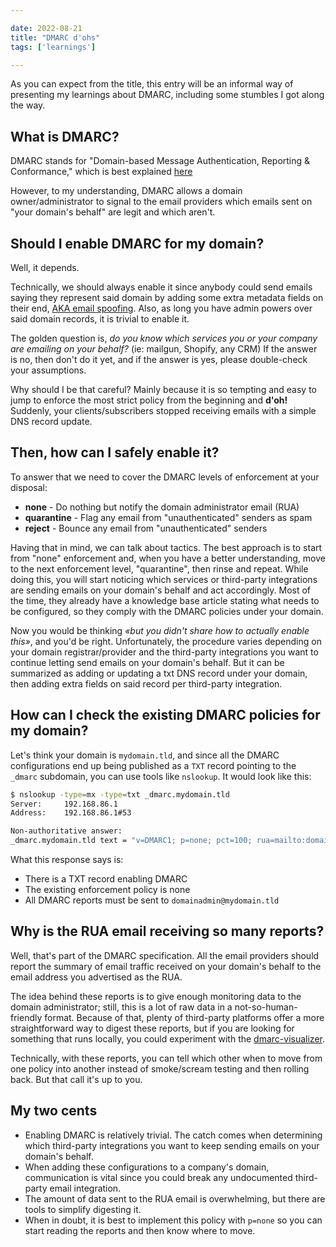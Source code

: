 ```yaml
---

date: 2022-08-21
title: "DMARC d'ohs"
tags: ['learnings']

---
```


<!--more-->

As you can expect from the title, this entry will be an informal way of
presenting my learnings about DMARC, including some stumbles I got along the
way.

## What is DMARC?

DMARC stands for "Domain-based Message Authentication, Reporting & Conformance,"
which is best explained [here](https://dmarc.org/)

However, to my understanding, DMARC allows a domain owner/administrator to
signal to the email providers which emails sent on "your domain's behalf" are
legit and which aren't.

## Should I enable DMARC for my domain?

Well, it depends.

Technically, we should always enable it since anybody could send emails saying
they represent said domain by adding some extra metadata fields on their end,
[AKA email spoofing](https://support.google.com/a/answer/2466580?hl=en#:~:text=DMARC%20is%20a%20standard%20email,an%20email%20message%20is%20forged).
Also, as long you have admin powers over said domain records, it is trivial to
enable it.

The golden question is, *do you know which services you or your company are
emailing on your behalf?* (ie: mailgun, Shopify, any CRM) If the answer is no,
then don't do it yet, and if the answer is yes, please double-check your
assumptions.

Why should I be that careful? Mainly because it is so tempting and easy to jump
to enforce the most strict policy from the beginning and **d'oh!** Suddenly, your
clients/subscribers stopped receiving emails with a simple DNS record update.

## Then, how can I safely enable it?

To answer that we need to cover the DMARC levels of enforcement at your disposal:

- **none** - Do nothing but notify the domain administrator email (RUA)
- **quarantine** - Flag any email from "unauthenticated" senders as spam
- **reject** - Bounce any email from "unauthenticated" senders

Having that in mind, we can talk about tactics. The best approach is to start
from "none" enforcement and, when you have a better understanding, move to the
next enforcement level, "quarantine", then rinse and repeat. While doing this,
you will start noticing which services or third-party integrations are sending
emails on your domain's behalf and act accordingly. Most of the time, they
already have a knowledge base article stating what needs to be configured, so
they comply with the DMARC policies under your domain.

Now you would be thinking *«but you didn't share how to actually enable this»*,
and you'd be right. Unfortunately, the procedure varies depending on your domain
registrar/provider and the third-party integrations you want to continue letting
send emails on your domain's behalf. But it can be summarized as adding or
updating a txt DNS record under your domain, then adding extra fields on said
record per third-party integration.

## How can I check the existing DMARC policies for my domain?

Let's think your domain is `mydomain.tld`, and since all the DMARC
configurations end up being published as a `TXT` record pointing to the `_dmarc`
subdomain, you can use tools like `nslookup`. It would look like this:

```sh
$ nslookup -type=mx -type=txt _dmarc.mydomain.tld
Server:		192.168.86.1
Address:	192.168.86.1#53

Non-authoritative answer:
_dmarc.mydomain.tld	text = "v=DMARC1; p=none; pct=100; rua=mailto:domainadmin@mydomain.tld
```

What this response says is:

- There is a TXT record enabling DMARC
- The existing enforcement policy is none
- All DMARC reports must be sent to `domainadmin@mydomain.tld`

## Why is the RUA email receiving so many reports?

Well, that's part of the DMARC specification. All the email providers should
report the summary of email traffic received on your domain's behalf to the
email address you advertised as the RUA.

The idea behind these reports is to give enough monitoring data to the domain
administrator; still, this is a lot of raw data in a not-so-human-friendly
format. Because of that, plenty of third-party platforms offer a more
straightforward way to digest these reports, but if you are looking for
something that runs locally, you could experiment with the
[dmarc-visualizer](https://github.com/debricked/dmarc-visualizer).

Technically, with these reports, you can tell which other when to move from one
policy into another instead of smoke/scream testing and then rolling back. But
that call it's up to you.

## My two cents

- Enabling DMARC is relatively trivial. The catch comes when determining which
  third-party integrations you want to keep sending emails on your domain's
  behalf.
- When adding these configurations to a company's domain, communication is vital
  since you could break any undocumented third-party email integration.
- The amount of data sent to the RUA email is overwhelming, but there are tools
  to simplify digesting it.
- When in doubt, it is best to implement this policy with `p=none` so you can
  start reading the reports and then know where to move.
